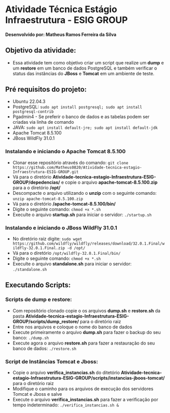 # Atividade Técnica Estágio Infraestrutura - ESIG GROUP
#### Desenvolvido por: **Matheus Ramos Ferreira da Silva**

## Objetivo da atividade:
- Essa atividade tem como objetivo criar um script que realize um **dump** e um **restore** em um banco de dados PostgreSQL e também verificar o status das instâncias do **JBoss** e **Tomcat** em um ambiente de teste.

## Pré requisitos do projeto:
- Ubuntu 22.04.3
- PostgreSQL: ```sudo apt install postgresql; sudo apt install postgresql-contrib```
- Pgadmin4 - Se preferir o banco de dados e as tabelas podem ser criadas via linha de comando
- JAVA: ```sudo apt install default-jre; sudo apt install default-jdk```
- Apache Tomcat 8.5.100
- JBoss WildFly 31.0.1

### Instalando e iniciando o Apache Tomcat 8.5.100
- Clonar esse repositório através do comando: ```git clone https://github.com/Matheus0820/Atividade-tecnica-estagio-Infraestrutura-ESIG-GROUP.git```
- Vá para o diretório **Atividade-tecnica-estagio-Infraestrutura-ESIG-GROUP/depedencias/** e copie o arquivo **apache-tomcat-8.5.100.zip** para a o diretório **/opt/**
- Descompacte o arquivo utilizando o **unzip** com o seguinte comando: ```unzip apache-tomcat-8.5.100.zip```
- Vá para o diretório **/apache-tomcat-8.5.100/bin/**
- Digite o seguinte comando: ```chmod +x *.sh```
- Execulte o arquivo **startup.sh** para iniciar o servidor: ```./startup.sh```

### Instalando e iniciando o JBoss WildFly 31.0.1
- No diretório raiz digite: ```sudo wget https://github.com/wildfly/wildfly/releases/download/32.0.1.Final/wildfly-32.0.1.Final.zip -d /opt/```
- Vá para o diretório ```/opt/wildfly-32.0.1.Final/bin/```
- Digite o seguinte comando: ```chmod +x *.sh```
- Execulte o arquivo **standalone.sh** para iniciar o servidor: ```./standalone.sh```

## Executando Scripts:
### Scripts de **dump** e **restore**:
- Com repositório clonado copie o os arquivos **dump.sh** e **restore.sh** da pasta **Atividade-tecnica-estagio-Infraestrutura-ESIG-GROUP/scripts/dump_restore/** para o diretório raiz
- Entre nos arquivos e coloque o nome do banco de dados
- Execute primeiramente o arquivo **dump.sh** para fazer o backup do seu banco: ```./dump.sh```
- Execute agora o arquivo **restore.sh** para fazer a restauração do seu banco de dados: ```./restore.sh```

### Script de Instâncias **Tomcat** e **Jboss**:
- Copie o arquivo **verifica_instancias.sh** do ditetório **Atividade-tecnica-estagio-Infraestrutura-ESIG-GROUP/scripts/instancias-jboos-tomcat/** para o diretório raiz
- Modifique o caminho para os arquivos de execução dos servidores Tomcat e Jboss e salve
- Execute o arquivo **verifica_instancias.sh** para fazer a verificação por tempo indeterminado: ```./verifica_instancias.sh &```
 


